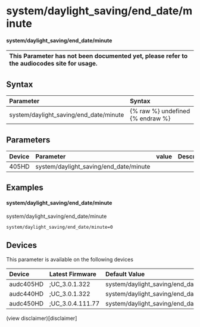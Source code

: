 ﻿---
description: system/daylight_saving/end_date/minute
search: false
---

# system/daylight_saving/end_date/minute

#### system/daylight_saving/end_date/minute


| This Parameter has not been documented yet, please refer to the audiocodes site for usage.  |
| :--- |

## Syntax
| Parameter | Syntax |
| :--- | :--- |
|system/daylight_saving/end_date/minute | {% raw %} undefined {% endraw %} |

## Parameters
|Device|Parameter|value|Description|
|:---|:---|:---|:---|
| 405HD | system/daylight_saving/end_date/minute |  |  |

## Examples
#### system/daylight_saving/end_date/minute

system/daylight_saving/end_date/minute

```
system/daylight_saving/end_date/minute=0
```

## Devices
This parameter is available on the following devices

| Device | Latest Firmware | Default Value |
|:---|:---|:---|
| audc405HD | ;UC_3.0.1.322 | system/daylight_saving/end_date/minute=0 
| audc440HD | ;UC_3.0.1.322 | system/daylight_saving/end_date/minute=0 
| audc450HD | ;UC_3.0.4.111.77 | system/daylight_saving/end_date/minute=0 

(view disclaimer)[disclaimer]
